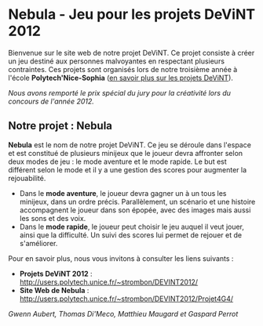 # Nebula - Jeu pour les projets DeViNT 2012 #

Bienvenue sur le site web de notre projet DeViNT. Ce projet consiste à créer un jeu destiné aux personnes malvoyantes en respectant plusieurs contraintes. Ces projets sont organisés lors de notre troisième année à l'école **Polytech'Nice-Sophia** ([en savoir plus sur les projets DeViNT](http://projets.polytech.unice.fr/Devint/)).

_Nous avons remporté le prix spécial du jury pour la créativité lors du concours de l'année 2012._

## Notre projet : Nebula ##

**Nebula** est le nom de notre projet DeViNT. Ce jeu se déroule dans l'espace et est constitué de plusieurs minijeux que le joueur devra affronter selon deux modes de jeu : le mode aventure et le mode rapide. Le but est différent selon le mode et il y a une gestion des scores pour augmenter la rejouabilité.

  * Dans le **mode aventure**, le joueur devra gagner un à un tous les minijeux, dans un ordre précis. Parallèlement, un scénario et une histoire accompagnent le joueur dans son épopée, avec des images mais aussi les sons et des voix.
  * Dans le **mode rapide**, le joueur peut choisir le jeu auquel il veut jouer, ainsi que la difficulté. Un suivi des scores lui permet de rejouer et de s'améliorer.

Pour en savoir plus, nous vous invitons à consulter les liens suivants :

  * **Projets DeViNT 2012** : http://users.polytech.unice.fr/~strombon/DEVINT2012/
  * **Site Web de Nebula** : http://users.polytech.unice.fr/~strombon/DEVINT2012/Projet4G4/


_Gwenn Aubert, Thomas Di'Meco, Matthieu Maugard et Gaspard Perrot_